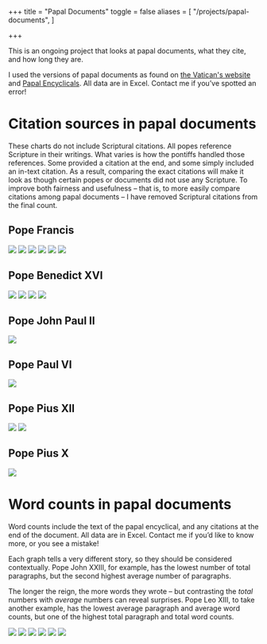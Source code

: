 +++
title = "Papal Documents"
toggle = false
aliases = [
    "/projects/papal-documents",
]

+++

This is an ongoing project that looks at papal documents, what they cite, and how long they are. 

I used the versions of papal documents as found on [the Vatican's website](http://w2.vatican.va/content/vatican/en.html) and [Papal Encyclicals](http://www.papalencyclicals.net/). All data are in Excel. Contact me if you’ve spotted an error!

# Citation sources in papal documents

These charts do not include Scriptural citations. All popes reference Scripture in their writings. What varies is how the pontiffs handled those references. Some provided a citation at the end, and some simply included an in-text citation. As a result, comparing the exact citations will make it look as though certain popes or documents did not use any Scripture. To improve both fairness and usefulness – that is, to more easily compare citations among papal documents – I have removed Scriptural citations from the final count. 

## Pope Francis 

![](/uploads/PF_fratelliwithout.png)
![](/uploads/pf-qa.png)
![](/uploads/pf-cvwithout-2.png)
![](/uploads/pf-gewithout.png)
![](/uploads/pf-lfwithout.png)
![](/uploads/pf-lswithout-1.png)

## Pope Benedict XVI

![](/uploads/b16-civwithout.png)
![](/uploads/b16-dcewithout.png)
![](/uploads/b16-scwithout-1.png)
![](/uploads/b16-sswithout-1.png)

## Pope John Paul II 

![](/uploads/jpii-fcwithout.png)

## Pope Paul VI 

![](/uploads/pvi-enwithout.png)

## Pope Pius XII 

![](/uploads/p12-mnwithout-1.png)
![](/uploads/p12-svwithout.png)

## Pope Pius X 

![](/uploads/p10-hawithout-1.png)

# Word counts in papal documents

Word counts include the text of the papal encyclical, and any citations at the end of the document. All data are in Excel. Contact me if you’d like to know more, or you see a mistake!

Each graph tells a very different story, so they should be considered contextually. Pope John XXIII, for example, has the lowest number of total paragraphs, but the second highest average number of paragraphs.

The longer the reign, the more words they wrote – but contrasting the _total_ numbers with _average_ numbers can reveal surprises. Pope Leo XIII, to take another example, has the lowest average paragraph and average word counts, but one of the highest total paragraph and total word counts.

![](/uploads/word-counts/total_word_count_by_year.png)
![](/uploads/word-counts/total_word_count.png)
![](/uploads/word-counts/total_paragraph_count.png)
![](/uploads/word-counts/average_word_count.png)
![](/uploads/word-counts/average_paragraph_count.png)
![](/uploads/word-counts/average_words_per_paragraph.png)
